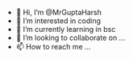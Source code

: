 - 👋 Hi, I’m @MrGuptaHarsh
- 👀 I’m interested in coding
- 🌱 I’m currently learning in bsc
- 💞️ I’m looking to collaborate on ...
- 📫 How to reach me ...

<!---
MrGuptaHarsh/MrGuptaHarsh is a ✨ special ✨ repository because its `README.md` (this file) appears on your GitHub profile.
You can click the Preview link to take a look at your changes.
--->
